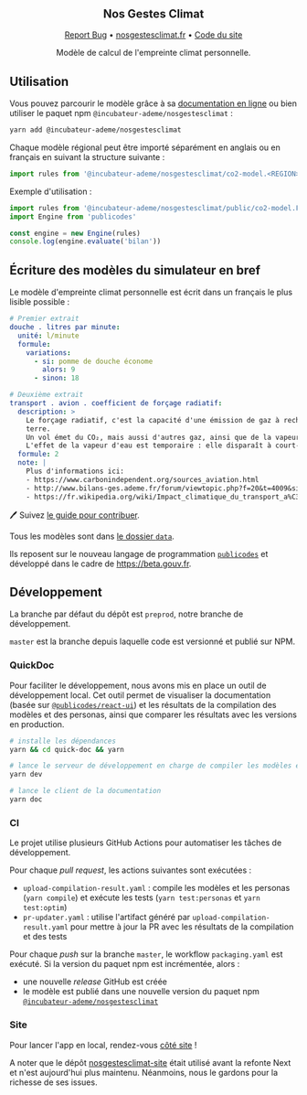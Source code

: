 <div align="center">
  <h3 align="center">
	<big>Nos Gestes Climat</big>
  </h3>
  <p align="center">
   <a href="https://github.com/incubateur-ademe/nosgestesclimat/issues">Report Bug</a>
   •
   <a href="https://nosgestesclimat.fr">nosgestesclimat.fr</a>
   •
   <a href="https://github.com/incubateur-ademe/nosgestesclimat-site-nextjs">Code du site</a>
  </p>

<!-- ![CI][ci-link] ![NPM][npm-link] -->

Modèle de calcul de l'empreinte climat personnelle.

</div>

## Utilisation

Vous pouvez parcourir le modèle grâce à sa [documentation en
ligne](https://nosgestesclimat.fr/documentation) ou bien utiliser le paquet npm
`@incubateur-ademe/nosgestesclimat` :

```sh
yarn add @incubateur-ademe/nosgestesclimat
```

Chaque modèle régional peut être importé séparément en anglais ou en français en suivant la structure suivante :

```ts
import rules from '@incubateur-ademe/nosgestesclimat/co2-model.<REGION>-lang.<LOCALE>.json'
```

Exemple d'utilisation :

```ts
import rules from '@incubateur-ademe/nosgestesclimat/public/co2-model.FR-lang.fr.json'
import Engine from 'publicodes'

const engine = new Engine(rules)
console.log(engine.evaluate('bilan'))
```

## Écriture des modèles du simulateur en bref

Le modèle d'empreinte climat personnelle est écrit dans un français le plus
lisible possible :

```yaml
# Premier extrait
douche . litres par minute:
  unité: l/minute
  formule:
    variations:
      - si: pomme de douche économe
        alors: 9
      - sinon: 18

# Deuxième extrait
transport . avion . coefficient de forçage radiatif:
  description: >
    Le forçage radiatif, c'est la capacité d'une émission de gaz à rechauffer la
    terre.
    Un vol émet du CO₂, mais aussi d'autres gaz, ainsi que de la vapeur libérée en haute altitude. Le forçage radiatif de ces émissions est conséquent et doit donc être pris en compte, mais c'est une estimation très compliquée.
    L'effet de la vapeur d'eau est temporaire : elle disparaît à court-terme par rapport au CO₂ qui reste très longtemps présent. Son effet n'en reste pas moins massif.
  formule: 2
  note: |
    Plus d'informations ici:
    - https://www.carbonindependent.org/sources_aviation.html
    - http://www.bilans-ges.ademe.fr/forum/viewtopic.php?f=20&t=4009&sid=dea7e08c81c2f723b803d27e7e2a8797
    - https://fr.wikipedia.org/wiki/Impact_climatique_du_transport_a%C3%A9rien#Pond%C3%A9ration_des_%C3%A9missions
```

:pen: Suivez [le guide pour
contribuer](https://github.com/incubateur-ademe/nosgestesclimat/blob/master/CONTRIBUTING.md).

Tous les modèles sont dans [le dossier
`data`](https://github.com/incubateur-ademe/nosgestesclimat/tree/master/data).

Ils reposent sur le nouveau langage de programmation
[`publicodes`](https://publi.codes) et développé dans le cadre de
https://beta.gouv.fr.

## Développement

La branche par défaut du dépôt est `preprod`, notre branche de développement.

`master` est la branche depuis laquelle code est versionné et publié sur NPM.

### QuickDoc

Pour faciliter le développement, nous avons mis en place un outil de
développement local. Cet outil permet de visualiser la documentation (basée sur
[`@publicodes/react-ui`](https://publi.codes/docs/api/react-ui)) et les
résultats de la compilation des modèles et des personas, ainsi que comparer les
résultats avec les versions en production.

```bash
# installe les dépendances
yarn && cd quick-doc && yarn

# lance le serveur de développement en charge de compiler les modèles et les personas
yarn dev

# lance le client de la documentation
yarn doc
```

### CI

Le projet utilise plusieurs GitHub Actions pour automatiser les tâches de
développement.

Pour chaque _pull request_, les actions suivantes sont exécutées :

- `upload-compilation-result.yaml` : compile les modèles et les personas (`yarn compile`) et exécute
  les tests (`yarn test:personas` et `yarn test:optim`)
- `pr-updater.yaml` : utilise l'artifact généré par
  `upload-compilation-result.yaml` pour mettre à jour la PR avec les résultats
  de la compilation et des tests

Pour chaque _push_ sur la branche `master`, le workflow `packaging.yaml` est exécuté.
Si la version du paquet npm est incrémentée, alors :

- une nouvelle _release_ GitHub est créée
- le modèle est publié dans
  une nouvelle version du paquet npm
  [`@incubateur-ademe/nosgestesclimat`](https://www.npmjs.com/package/@incubateur-ademe/nosgestesclimat)

### Site

Pour lancer l'app en local, rendez-vous [côté site](https://github.com/incubateur-ademe/nosgestesclimat-site-nextjs) !

A noter que le dépôt [nosgestesclimat-site](https://github.com/incubateur-ademe/nosgestesclimat-site-nextjs) était utilisé avant la refonte Next et n'est aujourd'hui plus maintenu. Néanmoins, nous le gardons pour la richesse de ses issues.
